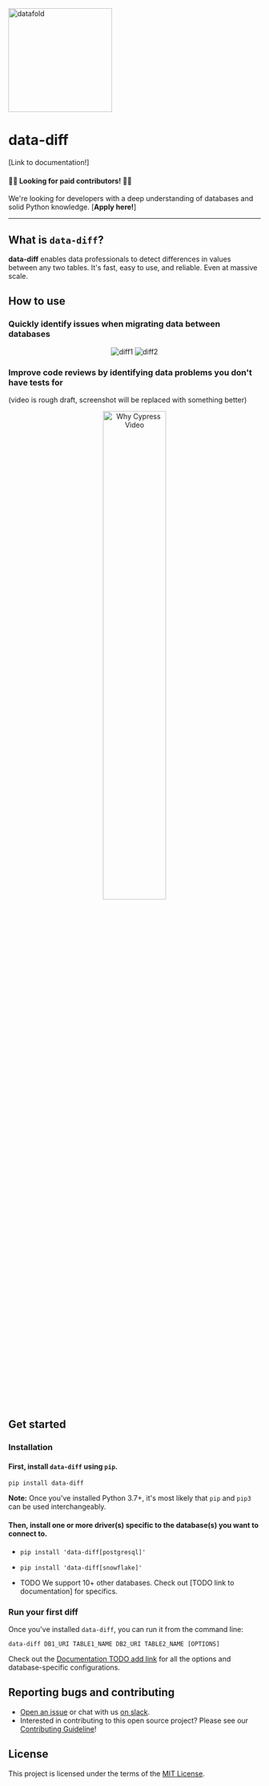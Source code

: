 <img width="207" alt="datafold" src="https://user-images.githubusercontent.com/1799931/195919667-b2b037a1-34d5-4bf3-a32f-0ac357b5a7da.png">

# **data-diff**

[Link to documentation!]

#### 💸💸 **Looking for paid contributors!** 💸💸
We're looking for developers with a deep understanding of databases and solid Python knowledge. [**Apply here!**]

----

## What is `data-diff`?
**data-diff** enables data professionals to detect differences in values between any two tables. It's fast, easy to use, and reliable. Even at massive scale.

## How to use

### Quickly identify issues when migrating data between databases

<p align="center">
  <img alt="diff1" src="https://user-images.githubusercontent.com/1799931/196233051-ed216b2c-164a-4041-ab8d-5205e03d5be1.png" />
  <img alt="diff2" src="https://user-images.githubusercontent.com/1799931/196233059-9522e1f1-ded2-49dd-9336-ef05654235cc.png" />
</p>

### Improve code reviews by identifying data problems you don't have tests for
(video is rough draft, screenshot will be replaced with something better)
<p align="center">
  <a href="https://www.loom.com/share/4ddda4625ae14abfae5d6f264412e50a" target="_blank">
    <img alt="Why Cypress Video" src="https://user-images.githubusercontent.com/1799931/196011700-5ad867bb-2236-42f4-8462-34169164ce35.png" width="50%" height="50%" />
  </a>
</p>

&nbsp;
&nbsp;

## Get started

### Installation

#### First, install `data-diff` using `pip`.

```pip install data-diff```

**Note:** Once you've installed Python 3.7+, it's most likely that `pip` and `pip3` can be used interchangeably.

#### Then, install one or more driver(s) specific to the database(s) you want to connect to.

- `pip install 'data-diff[postgresql]'`

- `pip install 'data-diff[snowflake]'`

- TODO We support 10+ other databases. Check out [TODO link to documentation] for specifics.

### Run your first diff

Once you've installed `data-diff`, you can run it from the command line:

`data-diff DB1_URI TABLE1_NAME DB2_URI TABLE2_NAME [OPTIONS]`

Check out the [Documentation TODO add link](#) for all the options and database-specific configurations.

## Reporting bugs and contributing

- [Open an issue](https://github.com/datafold/data-diff/issues/new/choose) or chat with us [on slack](https://locallyoptimistic.slack.com/archives/C03HUNGQV0S).
- Interested in contributing to this open source project? Please see our [Contributing Guideline](https://github.com/datafold/data-diff/blob/master/CONTRIBUTING.md)!

## License

This project is licensed under the terms of the [MIT License](https://github.com/datafold/data-diff/blob/master/LICENSE).
